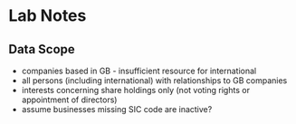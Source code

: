 # Lab Notes

## Data Scope

- companies based in GB - insufficient resource for international
- all persons (including international) with relationships to GB companies
- interests concerning share holdings only (not voting rights or appointment of directors)
- assume businesses missing SIC code are inactive?
